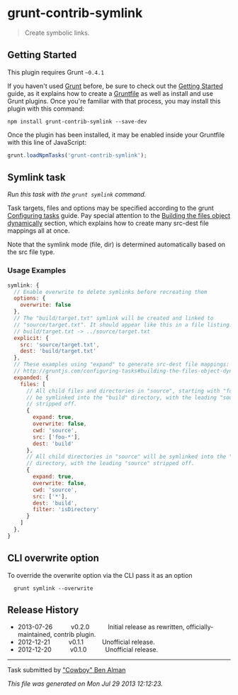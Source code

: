# grunt-contrib-symlink

> Create symbolic links.



## Getting Started
This plugin requires Grunt `~0.4.1`

If you haven't used [Grunt](http://gruntjs.com/) before, be sure to check out the [Getting Started](http://gruntjs.com/getting-started) guide, as it explains how to create a [Gruntfile](http://gruntjs.com/sample-gruntfile) as well as install and use Grunt plugins. Once you're familiar with that process, you may install this plugin with this command:

```shell
npm install grunt-contrib-symlink --save-dev
```

Once the plugin has been installed, it may be enabled inside your Gruntfile with this line of JavaScript:

```js
grunt.loadNpmTasks('grunt-contrib-symlink');
```




## Symlink task
_Run this task with the `grunt symlink` command._

Task targets, files and options may be specified according to the grunt [Configuring tasks](http://gruntjs.com/configuring-tasks) guide. Pay special attention to the [Building the files object dynamically](http://gruntjs.com/configuring-tasks#building-the-files-object-dynamically) section, which explains how to create many src-dest file mappings all at once.

Note that the symlink mode (file, dir) is determined automatically based on the src file type.


### Usage Examples

```js
symlink: {
  // Enable overwrite to delete symlinks before recreating them
  options: {
    overwrite: false
  },
  // The "build/target.txt" symlink will be created and linked to
  // "source/target.txt". It should appear like this in a file listing:
  // build/target.txt -> ../source/target.txt
  explicit: {
    src: 'source/target.txt',
    dest: 'build/target.txt'
  },
  // These examples using "expand" to generate src-dest file mappings:
  // http://gruntjs.com/configuring-tasks#building-the-files-object-dynamically
  expanded: {
    files: [
      // All child files and directories in "source", starting with "foo-" will
      // be symlinked into the "build" directory, with the leading "source"
      // stripped off.
      {
        expand: true,
        overwrite: false,
        cwd: 'source',
        src: ['foo-*'],
        dest: 'build'
      },
      // All child directories in "source" will be symlinked into the "build"
      // directory, with the leading "source" stripped off.
      {
        expand: true,
        overwrite: false,
        cwd: 'source',
        src: ['*'],
        dest: 'build',
        filter: 'isDirectory'
      }
    ]
  },
}
```

## CLI overwrite option

To override the overwrite option via the CLI pass it as an option

```shell
  grunt symlink --overwrite
```


## Release History

 * 2013-07-26   v0.2.0   Initial release as rewritten, officially-maintained, contrib plugin.
 * 2012-12-21   v0.1.1   Unofficial release.
 * 2012-12-20   v0.1.0   Unofficial release.

---

Task submitted by ["Cowboy" Ben Alman](http://benalman.com/)

*This file was generated on Mon Jul 29 2013 12:12:23.*
